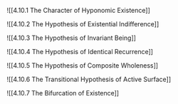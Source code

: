 
![[4.10.1 The Character of Hyponomic Existence]]

![[4.10.2 The Hypothesis of Existential Indifference]]

![[4.10.3 The Hypothesis of Invariant Being]]

![[4.10.4 The Hypothesis of Identical Recurrence]]

![[4.10.5 The Hypothesis of Composite Wholeness]]

![[4.10.6 The Transitional Hypothesis of Active Surface]]

![[4.10.7 The Bifurcation of Existence]]